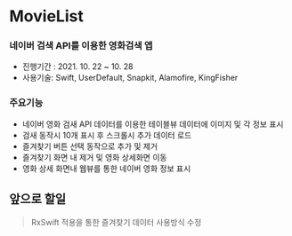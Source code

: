 # MovieList

### 네이버 검색 API를 이용한 영화검색 앱

- 진행기간 : 2021. 10. 22 ~ 10. 28
- 사용기술: Swift, UserDefault, Snapkit, Alamofire, KingFisher

### 주요기능
- 네이버 영화 검새 API 데이터를 이용한 테이블뷰 데이터에 이미지 및 각 정보 표시
- 검새 동작시 10개 표시 후 스크롤시 추가 데이터 로드
- 즐겨찾기 버튼 선택 동작으로 추가 및 제거
- 즐겨찾기 화면 내 제거 및 영화 상세화면 이동
- 영화 상세 화면내 웹뷰를 통한 네이버 영화 정보 표시 

## 앞으로 할일
> RxSwift 적용을 통한 즐겨찾기 데이터 사용방식 수정

